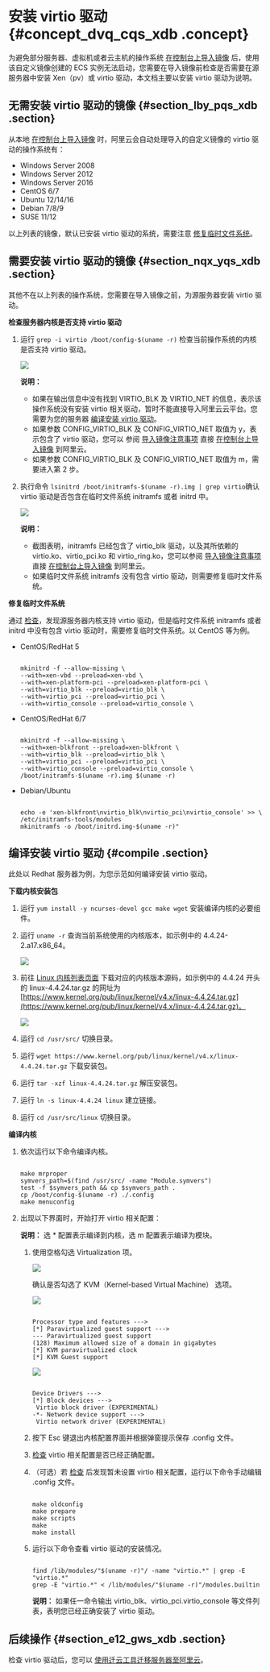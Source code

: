 # 安装 virtio 驱动 {#concept_dvq_cqs_xdb .concept}

为避免部分服务器、虚拟机或者云主机的操作系统 [在控制台上导入镜像](cn.zh-CN/用户指南/镜像/导入镜像/在控制台上导入镜像.md#) 后，使用该自定义镜像创建的 ECS 实例无法启动，您需要在导入镜像前检查是否需要在源服务器中安装 Xen（pv）或 virtio 驱动，本文档主要以安装 virtio 驱动为说明。

## 无需安装 virtio 驱动的镜像 {#section_lby_pqs_xdb .section}

从本地 [在控制台上导入镜像](cn.zh-CN/用户指南/镜像/导入镜像/在控制台上导入镜像.md#) 时，阿里云会自动处理导入的自定义镜像的 virtio 驱动的操作系统有：

-   Windows Server 2008
-   Windows Server 2012
-   Windows Server 2016
-   CentOS 6/7
-   Ubuntu 12/14/16
-   Debian 7/8/9
-   SUSE 11/12

以上列表的镜像，默认已安装 virtio 驱动的系统，需要注意 [修复临时文件系统](#RecoverTheInitramfs)。

## 需要安装 virtio 驱动的镜像 {#section_nqx_yqs_xdb .section}

其他不在以上列表的操作系统，您需要在导入镜像之前，为源服务器安装 virtio 驱动。

**检查服务器内核是否支持 virtio 驱动**

1.  运行 `grep -i virtio /boot/config-$(uname -r)` 检查当前操作系统的内核是否支持 virtio 驱动。

    ![](http://static-aliyun-doc.oss-cn-hangzhou.aliyuncs.com/assets/img/9707/4632_zh-CN.png)

    **说明：** 

    -   如果在输出信息中没有找到 VIRTIO\_BLK 及 VIRTIO\_NET 的信息，表示该操作系统没有安装 virtio 相关驱动，暂时不能直接导入阿里云云平台。您需要为您的服务器 [编译安装 virtio 驱动](#compile)。
    -   如果参数 CONFIG\_VIRTIO\_BLK 及 CONFIG\_VIRTIO\_NET 取值为 y，表示包含了 virtio 驱动，您可以 参阅 [导入镜像注意事项](cn.zh-CN/用户指南/镜像/导入镜像/导入镜像注意事项.md#) 直接 [在控制台上导入镜像](cn.zh-CN/用户指南/镜像/导入镜像/在控制台上导入镜像.md#) 到阿里云。
    -   如果参数 CONFIG\_VIRTIO\_BLK 及 CONFIG\_VIRTIO\_NET 取值为 m，需要进入第 2 步。
2.  执行命令 `lsinitrd /boot/initramfs-$(uname -r).img | grep virtio`确认 virtio 驱动是否包含在临时文件系统 initramfs 或者 initrd 中。

    ![](http://static-aliyun-doc.oss-cn-hangzhou.aliyuncs.com/assets/img/9707/4633_zh-CN.png)

    **说明：** 

    -   截图表明，initramfs 已经包含了 virtio\_blk 驱动，以及其所依赖的virtio.ko、virtio\_pci.ko 和 virtio\_ring.ko，您可以参阅 [导入镜像注意事项](cn.zh-CN/用户指南/镜像/导入镜像/导入镜像注意事项.md#) 直接 [在控制台上导入镜像](cn.zh-CN/用户指南/镜像/导入镜像/在控制台上导入镜像.md#) 到阿里云。
    -   如果临时文件系统 initramfs 没有包含 virtio 驱动，则需要修复临时文件系统。

**修复临时文件系统**

通过 [检查](#Check)，发现源服务器内核支持 virtio 驱动，但是临时文件系统 initramfs 或者 initrd 中没有包含 virtio 驱动时，需要修复临时文件系统。以 CentOS 等为例。

-   CentOS/RedHat 5

    ```
    
    mkinitrd -f --allow-missing \
    --with=xen-vbd --preload=xen-vbd \
    --with=xen-platform-pci --preload=xen-platform-pci \
    --with=virtio_blk --preload=virtio_blk \
    --with=virtio_pci --preload=virtio_pci \
    --with=virtio_console --preload=virtio_console \
    ```

-   CentOS/RedHat 6/7

    ```
    
    mkinitrd -f --allow-missing \
    --with=xen-blkfront --preload=xen-blkfront \
    --with=virtio_blk --preload=virtio_blk \
    --with=virtio_pci --preload=virtio_pci \
    --with=virtio_console --preload=virtio_console \
    /boot/initramfs-$(uname -r).img $(uname -r)
    ```

-   Debian/Ubuntu

    ```
    
    echo -e 'xen-blkfront\nvirtio_blk\nvirtio_pci\nvirtio_console' >> \
    /etc/initramfs-tools/modules
    mkinitramfs -o /boot/initrd.img-$(uname -r)"
    ```


## 编译安装 virtio 驱动 {#compile .section}

此处以 Redhat 服务器为例，为您示范如何编译安装 virtio 驱动。

**下载内核安装包**

1.  运行 `yum install -y ncurses-devel gcc make wget` 安装编译内核的必要组件。
2.  运行 `uname -r` 查询当前系统使用的内核版本，如示例中的 4.4.24-2.a17.x86\_64。

    ![](http://static-aliyun-doc.oss-cn-hangzhou.aliyuncs.com/assets/img/9707/4634_zh-CN.png)

3.  前往 [Linux 内核列表页面](https://www.kernel.org/pub/linux/kernel/) 下载对应的内核版本源码，如示例中的 4.4.24 开头的 linux-4.4.24.tar.gz 的网址为 [https://www.kernel.org/pub/linux/kernel/v4.x/linux-4.4.24.tar.gz](https://www.kernel.org/pub/linux/kernel/v4.x/linux-4.4.24.tar.gz)。

    ![](http://static-aliyun-doc.oss-cn-hangzhou.aliyuncs.com/assets/img/9707/4638_zh-CN.png)

4.  运行 `cd /usr/src/` 切换目录。
5.  运行 `wget https://www.kernel.org/pub/linux/kernel/v4.x/linux-4.4.24.tar.gz` 下载安装包。
6.  运行 `tar -xzf linux-4.4.24.tar.gz` 解压安装包。
7.  运行 `ln -s linux-4.4.24 linux` 建立链接。
8.  运行 `cd /usr/src/linux` 切换目录。

**编译内核**

1.  依次运行以下命令编译内核。

    ```
    
    make mrproper
    symvers_path=$(find /usr/src/ -name "Module.symvers")
    test -f $symvers_path && cp $symvers_path .
    cp /boot/config-$(uname -r) ./.config
    make menuconfig
    ```

2.  出现以下界面时，开始打开 virtio 相关配置：

    **说明：** 选 \* 配置表示编译到内核，选 m 配置表示编译为模块。

    1.  使用空格勾选 Virtualization 项。

        ![](http://static-aliyun-doc.oss-cn-hangzhou.aliyuncs.com/assets/img/9707/4639_zh-CN.png)

        确认是否勾选了 KVM（Kernel-based Virtual Machine） 选项。

        ![](http://static-aliyun-doc.oss-cn-hangzhou.aliyuncs.com/assets/img/9707/4640_zh-CN.png)

        ```
        
        Processor type and features --->
        [*] Paravirtualized guest support --->
        --- Paravirtualized guest support
        (128) Maximum allowed size of a domain in gigabytes
        [*] KVM paravirtualized clock
        [*] KVM Guest support
        ```

        ![](http://static-aliyun-doc.oss-cn-hangzhou.aliyuncs.com/assets/img/9707/4641_zh-CN.png)

        ```
        
        Device Drivers --->
        [*] Block devices --->
         Virtio block driver (EXPERIMENTAL)
        -*- Network device support --->
         Virtio network driver (EXPERIMENTAL)
        ```

    2.  按下 Esc 键退出内核配置界面并根据弹窗提示保存 .config 文件。
    3.  [检查](#Check) virtio 相关配置是否已经正确配置。
    4.  （可选）若 [检查](#Check) 后发现暂未设置 virtio 相关配置，运行以下命令手动编辑 .config 文件。

        ```
        
        make oldconfig
        make prepare
        make scripts
        make
        make install
        ```

    5.  运行以下命令查看 virtio 驱动的安装情况。

        ```
        
        find /lib/modules/"$(uname -r)"/ -name "virtio.*" | grep -E "virtio.*"
        grep -E "virtio.*" < /lib/modules/"$(uname -r)"/modules.builtin
        ```

        **说明：** 如果任一命令输出 virtio\_blk、virtio\_pci.virtio\_console 等文件列表，表明您已经正确安装了 virtio 驱动。


## 后续操作 {#section_e12_gws_xdb .section}

检查 virtio 驱动后，您可以 [使用迁云工具迁移服务器至阿里云](https://help.aliyun.com/document_detail/62394.html)。

